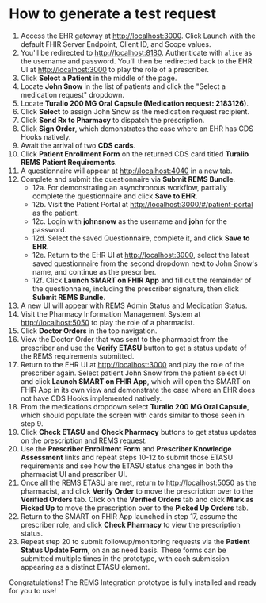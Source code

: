# How to generate a test request

1. Access the EHR gateway at <http://localhost:3000>. Click Launch with the default FHIR Server Endpoint, Client ID, and Scope values.
2. You'll be redirected to <http://localhost:8180>. Authenticate with `alice` as the username and password. You'll then be redirected back to the EHR UI at <http://localhost:3000> to play the role of a prescriber.
3. Click **Select a Patient** in the middle of the page.
4. Locate **John Snow** in the list of patients and click the "Select a medication request" dropdown.
5. Locate **Turalio 200 MG Oral Capsule (Medication request: 2183126)**.
6. Click **Select** to assign John Snow as the medication request recipient.
7. Click **Send Rx to Pharmacy** to dispatch the prescription.
8. Click **Sign Order**, which demonstrates the case where an EHR has CDS Hooks natively.
9. Await the arrival of two **CDS cards**.
10. Click **Patient Enrollment Form** on the returned CDS card titled **Turalio REMS Patient Requirements**.
11. A questionnaire will appear at <http://localhost:4040> in a new tab.
12. Complete and submit the questionnaire via **Submit REMS Bundle**.
    - 12a. For demonstrating an asynchronous workflow, partially complete the questionnaire and click **Save to EHR**.
    - 12b. Visit the Patient Portal at <http://localhost:3000/#/patient-portal> as the patient.
    - 12c. Login with **johnsnow** as the username and **john** for the password.
    - 12d. Select the saved Questionnaire, complete it, and click **Save to EHR**.
    - 12e. Return to the EHR UI at <http://localhost:3000>, select the latest saved questionnaire from the second
      dropdown next to John Snow's name, and continue as the prescriber.
    - 12f. Click **Launch SMART on FHIR App** and fill out the remainder of the questionnaire, including the prescriber signature, then click **Submit REMS Bundle**.
13. A new UI will appear with REMS Admin Status and Medication Status.
14. Visit the Pharmacy Information Management System at <http://localhost:5050> to play the role of a pharmacist.
15. Click **Doctor Orders** in the top navigation.
16. View the Doctor Order that was sent to the pharmacist from the prescriber and use the **Verify ETASU** button to get
    a status update of the REMS requirements submitted.
17. Return to the EHR UI at <http://localhost:3000> and play the role of the prescriber again. Select patient John Snow
    from the patient select UI and click **Launch SMART on FHIR App**, which will open the SMART on FHIR App in its own
    view and demonstrate the case where an EHR does not have CDS Hooks implemented natively.
18. From the medications dropdown select **Turalio 200 MG Oral Capsule**, which should populate the screen with cards
    similar to those seen in step 9.
19. Click **Check ETASU** and **Check Pharmacy** buttons to get status updates on the prescription and REMS request.
20. Use the **Prescriber Enrollment Form** and **Prescriber Knowledge Assessment** links and
    repeat steps 10-12 to submit those ETASU requirements and see how the ETASU status changes in both the pharmacist UI
    and prescriber UI.
21. Once all the REMS ETASU are met, return to <http://localhost:5050> as the pharmacist, and click **Verify Order** to move the prescription over to the **Verified Orders** tab. Click on the **Verified Orders** tab and click **Mark as Picked Up** to move the prescription over to the **Picked Up Orders** tab.
22. Return to the SMART on FHIR App launched in step 17, assume the prescriber role, and click **Check Pharmacy** to view the prescription status.
23. Repeat step 20 to submit followup/monitoring requests via the **Patient Status Update Form**, on an as need basis. These forms can be submitted multiple times in the prototype, with each submission appearing as a distinct ETASU element.

Congratulations! The REMS Integration prototype is fully installed and ready for you to use!
